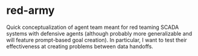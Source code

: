 # red-army
Quick conceptualization of agent team meant for red teaming SCADA systems with defensive agents (although probably more generalizable and will feature prompt-based goal creation). In particular, I want to test their effectiveness at creating problems between data handoffs. 

